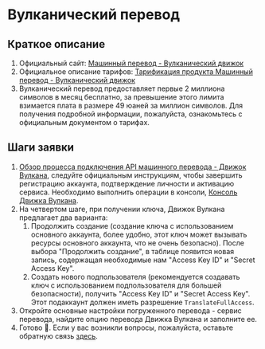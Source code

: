 # Вулканический перевод

## Краткое описание

1. Официальный сайт: [Машинный перевод - Вулканический движок](https://www.volcengine.com/product/machine-translation)
2. Официальное описание тарифов: [Тарификация продукта Машинный перевод - Вулканический движок](https://www.volcengine.com/docs/4640/68515)
3. Вулканический перевод предоставляет первые 2 миллиона символов в месяц бесплатно, за превышение этого лимита взимается плата в размере 49 юаней за миллион символов. Для получения подробной информации, пожалуйста, ознакомьтесь с официальным документом о тарифах.

## Шаги заявки

1. [Обзор процесса подключения API машинного перевода - Движок Вулкана](https://www.volcengine.com/docs/4640/130872), следуйте официальным инструкциям, чтобы завершить регистрацию аккаунта, подтверждение личности и активацию сервиса. Необходимо выполнить операции в консоли, [Консоль Движка Вулкана](https://console.volcengine.com/home).
2. На четвертом шаге, при получении ключа, Движок Вулкана предлагает два варианта:
   1. Продолжить создание (создание ключа с использованием основного аккаунта, более удобно, этот ключ может вызывать ресурсы основного аккаунта, что не очень безопасно). После выбора "Продолжить создание", в таблице появится новая запись, содержащая необходимые нам "Access Key ID" и "Secret Access Key".
   2. Создать нового подпользователя (рекомендуется создавать ключ с использованием подпользователя для большей безопасности), получить "Access Key ID" и "Secret Access Key". Этот подаккаунт должен иметь разрешение `TranslateFullAccess`.
3. Откройте основные настройки погруженного перевода - сервис перевода, найдите опцию перевода Движка Вулкана и заполните ее.
4. Готово 🎉. Если у вас возникли вопросы, пожалуйста, оставьте обратную связь [здесь](https://github.com/immersive-translate/immersive-translate/issues/137).